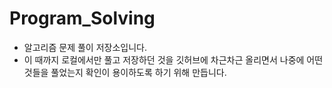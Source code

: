 # Program_Solving
 - 알고리즘 문제 풀이 저장소입니다.
 - 이 때까지 로컬에서만 풀고 저장하던 것을 깃허브에 차근차근 올리면서 나중에 어떤 것들을 풀었는지 확인이 용이하도록 하기 위해 만듭니다.
